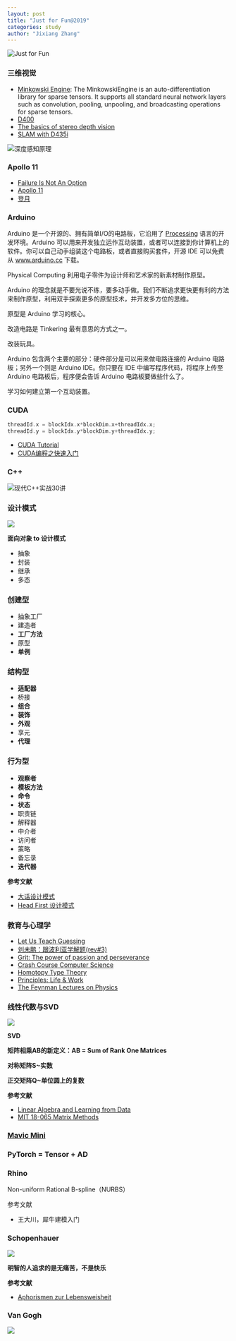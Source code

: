```yaml
---
layout: post
title: "Just for Fun@2019"
categories: study
author: "Jixiang Zhang"
---
```


![Just for Fun](/images/JustforFun.JPG)

### 三维视觉

- [Minkowski Engine](https://github.com/StanfordVL/MinkowskiEngine): The MinkowskiEngine is an auto-differentiation library for sparse tensors. It supports all standard neural network layers such as convolution, pooling, unpooling, and broadcasting operations for sparse tensors.
- [D400](https://dev.intelrealsense.com/docs)
- [The basics of stereo depth vision](https://www.intelrealsense.com/stereo-depth-vision-basics/)
- [SLAM with D435i](https://github.com/IntelRealSense/realsense-ros/wiki/SLAM-with-D435i)

![深度感知原理](https://i.loli.net/2019/12/09/ivuFrGTNzpgOdjk.jpg)

### Apollo 11

- [Failure Is Not An Option](https://www.bilibili.com/video/av10814566?from=search&seid=15427849447203257995)
- [Apollo 11](https://www.bilibili.com/video/av60956185?from=search&seid=8212641914158832374)
- [登月](https://book.douban.com/subject/34442548/)

### Arduino

Arduino 是一个开源的、拥有简单I/O的电路板，它沿用了 [Processing](https://processing.org/) 语言的开发环境。Arduino 可以用来开发独立运作互动装置，或者可以连接到你计算机上的软件。你可以自己动手组装这个电路板，或者直接购买套件，开源 IDE 可以免费从 www.arduino.cc 下载。

Physical Computing 利用电子零件为设计师和艺术家的新素材制作原型。

Arduino 的理念就是不要光说不练，要多动手做。我们不断追求更快更有利的方法来制作原型，利用双手探索更多的原型技术，并开发多方位的思维。

原型是 Arduino 学习的核心。

改造电路是 Tinkering 最有意思的方式之一。

改装玩具。

Arduino 包含两个主要的部分：硬件部分是可以用来做电路连接的 Arduino 电路板；另外一个则是 Arduino IDE。你只要在 IDE 中编写程序代码，将程序上传至 Arduino 电路板后，程序便会告诉 Arduino 电路板要做些什么了。

学习如何建立第一个互动装置。

### CUDA

```c++
threadId.x = blockIdx.x*blockDim.x+threadIdx.x;
threadId.y = blockIdx.y*blockDim.y+threadIdx.y;
```

- [CUDA Tutorial](https://jhui.github.io/2017/03/06/CUDA/)
- [CUDA编程之快速入门](https://www.cnblogs.com/skyfsm/p/9673960.html)

### C++

![现代C++实战30讲](/images/cpp_practice.JPG)

### 设计模式

![](/images/DP.png)

**面向对象 to 设计模式**

- 抽象
- 封装
- 继承
- 多态

### 创建型

- 抽象工厂
- 建造者
- **工厂方法**
- 原型
- **单例**

### 结构型

- **适配器**
- 桥接
- **组合**
- **装饰**
- **外观**
- 享元
- **代理**

### 行为型

- **观察者**
- **模板方法**
- **命令**
- **状态**
- 职责链
- 解释器
- 中介者
- 访问者
- 策略
- 备忘录
- **迭代器**


**参考文献**

- [大话设计模式](https://book.douban.com/subject/2334288/)
- [Head First 设计模式](https://book.douban.com/subject/2243615/)

### 教育与心理学

- [Let Us Teach Guessing](https://vimeo.com/48768091)
- [刘未鹏：跟波利亚学解题(rev#3)](https://blog.csdn.net/pongba/article/details/2302905)
- [Grit: The power of passion and perseverance](https://www.bilibili.com/video/av17926514?from=search&seid=17469776282115684509)
- [Crash Course Computer Science](https://www.bilibili.com/video/av21376839?p=1)
- [Homotopy Type Theory](https://homotopytypetheory.org)
- [Principles: Life & Work](https://www.principles.com)
- [The Feynman Lectures on Physics](https://www.feynmanlectures.caltech.edu)

### 线性代数与SVD

![](/images/lald.jpg)

**SVD**

**矩阵相乘AB的新定义：AB = Sum of Rank One Matrices**

**对称矩阵S~实数**

**正交矩阵Q~单位圆上的复数**

**参考文献**

- [Linear Algebra and Learning from Data](http://math.mit.edu/~gs/learningfromdata/)
- [MIT 18-065 Matrix Methods](https://www.bilibili.com/video/av55316382?from=search&seid=7596248769161116558)

### [Mavic Mini](https://www.dji.com/cn/mavic-mini)

### PyTorch = Tensor + AD

### Rhino

Non-uniform Rational B-spline（NURBS）

参考文献

- 王大川，犀牛建模入门

### Schopenhauer

![](/images/Schopenhauer.jpeg)

**明智的人追求的是无痛苦，不是快乐**

**参考文献**

- [Aphorismen zur Lebensweisheit](http://www.gutenberg.org/files/47406/47406-h/47406-h.htm)

### Van Gogh

![](/images/van-gogh-the-starry-night-1889.jpg)
